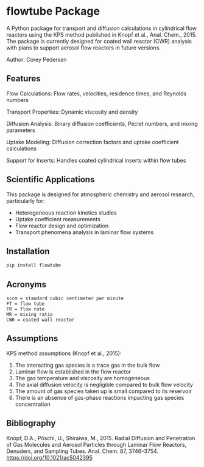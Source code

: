 # flowtube Package

A Python package for transport and diffusion calculations in cylindrical flow reactors using the KPS method published in
Knopf et al., Anal. Chem., 2015. The package is currently designed for coated wall reactor (CWR) analysis with plans to
support aerosol flow reactors in future versions.

Author: Corey Pedersen

## Features
Flow Calculations: Flow rates, velocities, residence times, and Reynolds numbers

Transport Properties: Dynamic viscosity and density

Diffusion Analysis: Binary diffusion coefficients, Péclet numbers, and mixing parameters

Uptake Modeling: Diffusion correction factors and uptake coefficient calculations

Support for Inserts: Handles coated cylindrical inserts within flow tubes

## Scientific Applications
This package is designed for atmospheric chemistry and aerosol research, particularly for:
- Heterogeneous reaction kinetics studies
- Uptake coefficient measurements
- Flow reactor design and optimization
- Transport phenomena analysis in laminar flow systems

## Installation

```bash
pip install flowtube
```

## Acronyms
`sccm = standard cubic centimeter per minute` <br>
`FT = flow tube` <br>
`FR = flow rate` <br>
`MR = mixing ratio` <br>
`CWR = coated wall reactor` <br>

## Assumptions
KPS method assumptions (Knopf et al., 2015):
1. The interacting gas species is a trace gas in the bulk flow
2. Laminar flow is established in the flow reactor
3. The gas temperature and viscosity are homogeneous
4. The axial diffusion velocity is negligible compared to bulk flow velocity
5. The amount of gas species taken up is small compared to its reservoir
6. There is an absence of gas-phase reactions impacting gas species concentration

## Bibliography
Knopf, D.A., Pöschl, U., Shiraiwa, M., 2015. Radial Diffusion and Penetration of Gas Molecules and Aerosol Particles 
through Laminar Flow Reactors, Denuders, and Sampling Tubes. Anal. Chem. 87, 3746–3754. 
https://doi.org/10.1021/ac5042395

